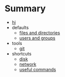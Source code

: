 # Summary
* [hi](README.md)
* defaults
  * [files and directories](defaults/gnu-linux-files.md)
  * [users and groups](defaults/gnu-linux-users.md)
* tools
  * [git](tools/git.md)
* shortcuts
  * [disk](shortcuts/gnu-linux-disk.md)
  * [network](shortcuts/gnu-linux-network.md)
  * [useful commands](shortcuts/usefull-commands.md)
